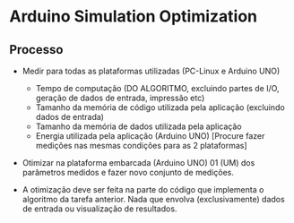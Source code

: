# Arduino Simulation Optimization

## Processo
- Medir para todas as plataformas utilizadas (PC-Linux e Arduino UNO)
   - Tempo de computação (DO ALGORITMO, excluindo partes de I/O, geração de dados de entrada, impressão etc)
   - Tamanho da memória de código utilizada pela aplicação (excluindo dados de entrada)
   - Tamanho da memória de dados utilizada pela aplicação 
   - Energia utilizada pela aplicação (Arduino UNO)
    [Procure fazer medições nas mesmas condições para as 2 plataformas]

- Otimizar na plataforma embarcada (Arduino UNO) 01 (UM) dos parâmetros medidos e fazer novo conjunto de medições.
- A otimização deve ser feita na parte do código que implementa o algoritmo da tarefa anterior. Nada que envolva (exclusivamente) dados de entrada ou visualização de resultados.
